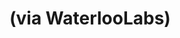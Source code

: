 <!--
id: 239307689
link: http://tumblr.atmos.org/post/239307689/via-waterloolabs
slug: via-waterloolabs
date: Tue Nov 10 2009 09:47:13 GMT-0800 (PST)
publish: 2009-11-010
tags: 
title: (via WaterlooLabs)
-->


(via WaterlooLabs)
==================



